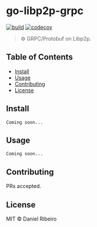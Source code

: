 # go-libp2p-grpc

[![build](https://github.com/drgomesp/go-libp2p-grpc/actions/workflows/go-test.yml/badge.svg?style=squared)](https://github.com/drgomesp/go-libp2p-grpc/actions)
[![codecov](https://codecov.io/gh/drgomesp/go-libp2p-grpc/branch/main/graph/badge.svg?token=BRMFJRJV2X)](https://codecov.io/gh/drgomesp/go-libp2p-grpc)

> ⚙ GRPC/Protobuf on Libp2p.

## Table of Contents

- [Install](#install)
- [Usage](#usage)
- [Contributing](#contributing)
- [License](#license)

## Install

```
Coming soon...
```

## Usage

```
Coming soon...
```

## Contributing

PRs accepted.

## License

MIT © Daniel Ribeiro